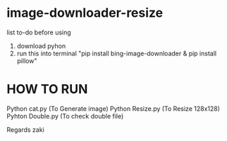 ﻿# image-downloader-resize

list to-do before using
1. download pyhon
2. run this into terminal "pip install bing-image-downloader & pip install pillow"


# HOW TO RUN 
Python cat.py (To Generate image)
Python Resize.py (To Resize 128x128)
Pyhton Double.py (To check double file)


Regards zaki
